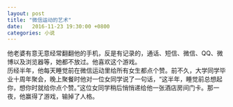 ```yaml
---
layout: post
title: "微信运动的艺术"
date:   2016-11-23 19:30:00 +0800
categories: 小说
---
```

他老婆有意无意经常翻翻他的手机，反是有记录的，通话、短信、微信、QQ、微博以及浏览器等，她都不放过。他喜欢这个游戏。  
历经半年，他每天睡觉前在微信运动里给所有女生都点个赞。前不久，大学同学毕业十周年聚会，晚上聚餐时他对一位女同学说了一句话，“这半年，睡觉前总想起你，想你时就给你点个赞。”这位女同学稍后悄悄递给他一张酒店房间门卡。那一夜，他赢得了游戏，输掉了人格。



